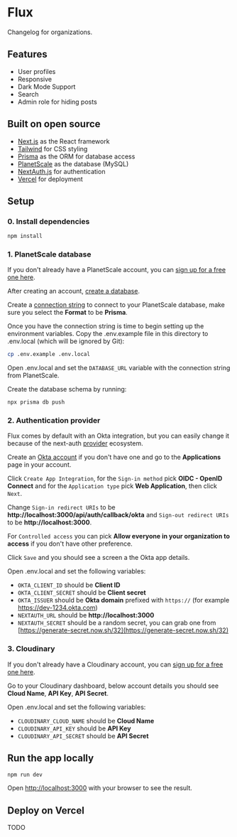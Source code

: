 # Flux

Changelog for organizations.

## Features

- User profiles
- Responsive
- Dark Mode Support
- Search
- Admin role for hiding posts

## Built on open source

- [Next.js](https://nextjs.org/) as the React framework
- [Tailwind](https://tailwindcss.com/) for CSS styling
- [Prisma](https://prisma.io/) as the ORM for database access
- [PlanetScale](https://planetscale.com/) as the database (MySQL)
- [NextAuth.js](https://next-auth.js.org/) for authentication
- [Vercel](http://vercel.com/) for deployment

## Setup

### 0. Install dependencies

```bash
npm install
```

### 1. PlanetScale database

If you don't already have a PlanetScale account, you can [sign up for a free one here](https://auth.planetscale.com/sign-up).

After creating an account, [create a database](https://docs.planetscale.com/tutorials/planetscale-quick-start-guide#create-a-database).

Create a [connection string](https://docs.planetscale.com/concepts/connection-strings#creating-a-password) to connect to your PlanetScale database, make sure you select the **Format** to be **Prisma**.

Once you have the connection string is time to begin setting up the environment variables. Copy the .env.example file in this directory to .env.local (which will be ignored by Git):

```bash
cp .env.example .env.local
```

Open .env.local and set the `DATABASE_URL` variable with the connection string from PlanetScale.

Create the database schema by running:

```bash
npx prisma db push
```

### 2. Authentication provider

Flux comes by default with an Okta integration, but you can easily change it because of the next-auth [provider](https://next-auth.js.org/configuration/providers/oauth) ecosystem.

Create an [Okta account](https://login.okta.com/signin/register/) if you don't have one and go to the **Applications** page in your account.

Click `Create App Integration`, for the `Sign-in method` pick **OIDC - OpenID Connect** and for the `Application type` pick **Web Application**, then click `Next`.

Change `Sign-in redirect URIs` to be **http://localhost:3000/api/auth/callback/okta** and `Sign-out redirect URIs` to be **http://localhost:3000**.

For `Controlled access` you can pick **Allow everyone in your organization to access** if you don't have other preference.

Click `Save` and you should see a screen a the Okta app details.

Open .env.local and set the following variables:

- `OKTA_CLIENT_ID` should be **Client ID**
- `OKTA_CLIENT_SECRET` should be **Client secret**
- `OKTA_ISSUER` should be **Okta domain** prefixed with `https://` (for example https://dev-1234.okta.com)
- `NEXTAUTH_URL` should be **http://localhost:3000**
- `NEXTAUTH_SECRET` should be a random secret, you can grab one from [https://generate-secret.now.sh/32](https://generate-secret.now.sh/32)

### 3. Cloudinary

If you don't already have a Cloudinary account, you can [sign up for a free one here](https://cloudinary.com/users/register/free).

Go to your Cloudinary dashboard, below account details you should see **Cloud Name**, **API Key**, **API Secret**.

Open .env.local and set the following variables:

- `CLOUDINARY_CLOUD_NAME` should be **Cloud Name**
- `CLOUDINARY_API_KEY` should be **API Key**
- `CLOUDINARY_API_SECRET` should be **API Secret**

## Run the app locally

```bash
npm run dev
```

Open [http://localhost:3000](http://localhost:3000) with your browser to see the result.

## Deploy on Vercel

TODO
